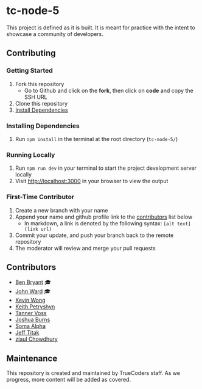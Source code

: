 # tc-node-5

This project is defined as it is built. It is meant for practice with the intent to showcase a community of developers.

## Contributing

### Getting Started

1. Fork this repository
   - Go to Github and click on the **fork**, then click on **code** and copy the SSH URL
2. Clone this repository
3. [Install Dependencies](#installing-dependencies)

### Installing Dependencies

1. Run `npm install` in the terminal at the root directory (`tc-node-5/`)

### Running Locally

1. Run `npm run dev` in your terminal to start the project development server locally
2. Visit [http://localhost:3000](http://localhost:3000) in your browser to view the output

### First-Time Contributor

1. Create a new branch with your name
2. Append your name and github profile link to the [contributors](#contributors) list below
   - In markdown, a link is denoted by the following syntax: `[alt text](link url)`
3. Commit your update, and push your branch back to the remote repository
4. The moderator will review and merge your pull requests

## Contributors

- [Ben Bryant](https://github.com/Bryantellius) &#127891;
- [John Ward](https://github.com/johndward01) &#127891;
- [Kevin Wong](https://github.com/devkev1)
- [Keith Petryshyn](https://github.com/KeithPetr)
- [Tanner Voss](https://github.com/TannerVoss)
- [Joshua Burns](https://github.com/joshua-desu)
- [Soma Alpha](https://github.com/Soma-Alpha)
- [Jeff Titak](https://github.com/jtitak06)
- [ziaul Chowdhury](https://github.com/zianyc)

## Maintenance

This repository is created and maintained by TrueCoders staff. As we progress, more content will be added as covered.

